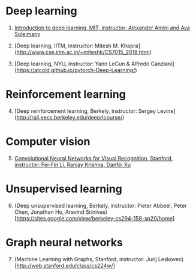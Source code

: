 # Deep learning 
1. [Introduction to deep learning, MIT, instructor: Alexander Amini and Ava Soleimany](http://introtodeeplearning.com/)
    
2. [Deep learning, IITM, instructor: Mitesh M. Khapra] (http://www.cse.iitm.ac.in/~miteshk/CS7015_2018.html)

3. [Deep learning, NYU, instructor: Yann LeCun & Alfredo Canziani] (https://atcold.github.io/pytorch-Deep-Learning/)

    
# Reinforcement learning 
4. [Deep reinforcement learning, Berkely, instructor: Sergey Levine] (http://rail.eecs.berkeley.edu/deeprlcourse/)

# Computer vision
5. [Convolutional Neural Networks for Visual Recognition, Stanford, instructor: Fei-Fei Li, Ranjay Krishna, Danfei Xu](http://cs231n.stanford.edu/)

# Unsupervised learning
6. (Deep unsupervised learning, Berkely, instructor: Pieter Abbeel, Peter Chen, Jonathan Ho, Aravind Srinivas)[https://sites.google.com/view/berkeley-cs294-158-sp20/home]

# Graph neural networks 
7. (Machine Learning with Graphs, Stanford, instructor: Jurij Leskovec) [http://web.stanford.edu/class/cs224w/]

